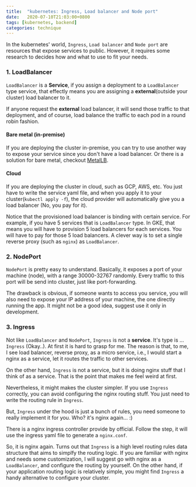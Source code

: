 ```yaml
---
title:  "kubernetes: Ingress, Load balancer and Node port"
date:   2020-07-10T21:03:00+0800
tags: [kubernetes, backend]
categories: technique
---
```


In the kubernetes' world, `Ingress`, `Load balancer` and `Node port` are resources that expose services to public. However, it requires some research to decides how and what to use to fit your needs.

### 1. LoadBalancer
`LoadBalancer` is a **Service**, if you assign a deployment to a `LoadBalancer` type service, that effectly means you are assigning a **external**(outside your cluster) load balancer to it.

If anyone request the **external** load balancer, it will send those traffic to that deployment, and of course, load balance the traffic to each pod in a round robin fashion.

#### Bare metal (in-premise)
If you are deploying the cluster in-premise, you can try to use another way to expose your service since you don't have a load balancer. Or there is a solution for bare metal, checkout [MetalLB](https://github.com/metallb/metallb).

#### Cloud
If you are deploying the cluster in cloud, such as GCP, AWS, etc. You just have to write the service yaml file, and when you apply it to your cluster(`kubectl apply -f`), the cloud provider will automatically give you a load balancer (No, you pay for it). 

Notice that the provisioned load balancer is binding with certain service. For example, if you have 5 services that is `LoadBalancer` type. In GKE, that means you will have to provision 5 load balancers for each services. You will have to pay for those 5 load balancers. A clever way is to set a single reverse proxy (such as `nginx`) as `LoadBalancer`.


### 2. NodePort
`NodePort` is pretty easy to understand. Basically, it exposes a port of your machine (node), with a range 30000-32767 randomly. Every traffic to this port will be send into cluster, just like port-forwarding.

The drawback is obvious, if someone wants to access you service, you will also need to expose your IP address of your machine, the one directly running the app. It might not be a good idea, suggest use it only in development.

### 3. Ingress
Not like `LoadBalancer` and `NodePort`, `Ingress` is not a **service**.
It's type is ... `Ingress` (Okay..).
At first it is hard to grasp for me. The reason is that, to me, I see load balancer, reverse proxy, as a micro service, i.e., I would start a nginx as a service, let it routes the traffic to other services.

On the other hand, `Ingress` is not a service, but it is doing nginx stuff that I think of as a service. That is the point that makes me feel weird at first.

Nevertheless, it might makes the cluster simpler.
If you use `Ingress` correctly, you can avoid configuring the nginx routing stuff. 
You just need to write the routing rule in `Ingress`.

But, `Ingress` under the hood is just a bunch of rules, you need someone to really implement it for you. Who? it's nginx again... :)

There is a nginx ingress controller provide by official.
Follow the step, it will use the ingress yaml file to generate a `nginx.conf`.

So, it is nginx again. Turns out that `Ingress` is a high level routing rules data structure that aims to simplfy the routing logic. If you are familiar with nginx and needs some customization, I will suggest go with nginx as a `LoadBalancer`, and configure the routing by yourself. On the other hand, if your application routing logic is relatively simple, you might find `Ingress` a handy alternative to configure your cluster.
